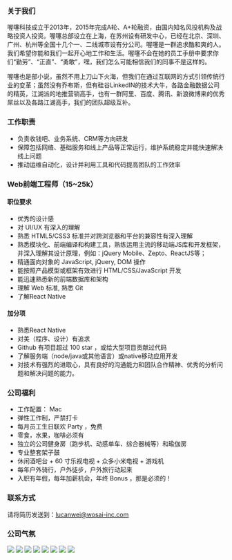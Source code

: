 ### 关于我们

喔噻科技成立于2013年，2015年完成A轮、A+轮融资，由国内知名风投机构及战略投资人投资。喔噻总部设立在上海，在苏州设有研发中心，已经在北京、深圳、广州、杭州等全国十几个一、二线城市设有分公司。喔噻是一群追求酷和爽的人。我们希望你能和我们一起开心地工作和生活。喔噻不会在她的员工手册中要求你们“勤劳”、“正直”、“勇敢”，嘿，我们怎么可能相信我们的同事不是这样的。

喔噻也是部小说，虽然不用上刀山下火海，但我们在通过互联网的方式引领传统行业的变革；虽然没有乔布斯，但有硅谷LinkedIN的技术大牛，各路金融数据公司的精英，江湖派的地推营销高手，也有一群阿里、百度、腾讯、新浪微博来的优秀屌丝以及各路江湖高手，我们的团队超级互补。


### 工作职责

 - 负责收钱吧、业务系统、CRM等方向研发
 - 保障包括网络、基础服务和线上产品等正常运行，维护系统稳定并能快速解决线上问题
 - 推动运维自动化，设计并利用工具和代码提高团队的工作效率

### Web前端工程师（15~25k）

#### 职位要求

 - 优秀的设计感
 - 对 UI/UX 有深入的理解
 - 熟悉 HTML5/CSS3 标准并对跨浏览器和平台的兼容性有深入理解
 - 熟悉模块化、前端编译和构建工具，熟练运用主流的移动端JS库和开发框架，并深入理解其设计原理，例如：jQuery Mobile、Zepto、ReactJS等；
 - 精通面向对象的 JavaScript, jQuery, DOM 操作
 - 能按照产品模型或框架有效进行 HTML/CSS/JavaScript 开发
 - 能迅速熟悉新的前端数据库和架构
 - 理解 Web 标准, 熟悉 Git
 - 了解React Native
 
#### 加分项

 - 熟悉React Native
 - 对美（程序、设计）有追求
 - Github 有项目超过 100 star ，或给大型项目贡献过代码
 - 了解服务端（node/java或其他语言）或native移动应用开发
 - 对技术有强烈的进取心，具有良好的沟通能力和团队合作精神、优秀的分析问题和解决问题的能力。


### 公司福利


 - 工作配置： Mac
 - 弹性工作制，严禁打卡
 - 每月员工生日联欢 Party ，免费
 - 零食，水果，咖啡必须有
 - 独立的公司健身房（跑步机、动感单车、综合器械等）和瑜伽房
 - 专业整套架子鼓
 - 休闲酒吧台 + 60 寸乐视电视 + 众多小米电视 + 游戏机
 - 每年户外骑行，户外徒步，户外旅行动起来
 - 入职有年假，每年加薪机会，年终 Bonus ，那是必须的！

### 联系方式

请将简历发送到：lucanwei@wosai-inc.com

### 公司气氛

![](http://ww4.sinaimg.cn/large/6df55a60gw1f6aw2clpv9j20zk0qoq55.jpg)
![](http://ww2.sinaimg.cn/large/6df55a60gw1f6aw2c101wj20vk0no0vs.jpg)
![](http://ww2.sinaimg.cn/large/6df55a60gw1f6aw2dh0iej20zk0qodl3.jpg)
![](http://ww2.sinaimg.cn/large/6df55a60gw1f6aw2ckp7dj20zk0qowid.jpg)
![](http://ww1.sinaimg.cn/large/6df55a60gw1f6aw2cyy2oj20zk0qo41a.jpg)
![](https://shouqianba.com/18e62683fa968c2cb5c90adaf5ccbd79.png)
![](https://shouqianba.com/622ea91a9a256e37ed76fac70bf3be0e.png)
![](https://shouqianba.com/1444201db232f6def1b5cdf52e34d57c.png)


